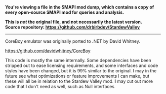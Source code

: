 **You're viewing a file in the SMAPI mod dump, which contains a copy of every open-source SMAPI mod
for queries and analysis.**

**This is _not_ the original file, and not necessarily the latest version.**  
**Source repository: https://github.com/drbirbdev/StardewValley**

----

CoreBoy emulator was originally ported to .NET by David Whitney.

https://github.com/davidwhitney/CoreBoy

This code is mostly the same internally.  Some dependencies have been stripped out to ease licensing requirements,
and some interfaces and code styles have been changed, but it is 99% similar to the original.
I may in the future see what optimizations or feature improvements I can make, but these will all be in relation
to the Stardew Valley mod.  I may cut out more code that I don't need as well, such as Null interfaces.
